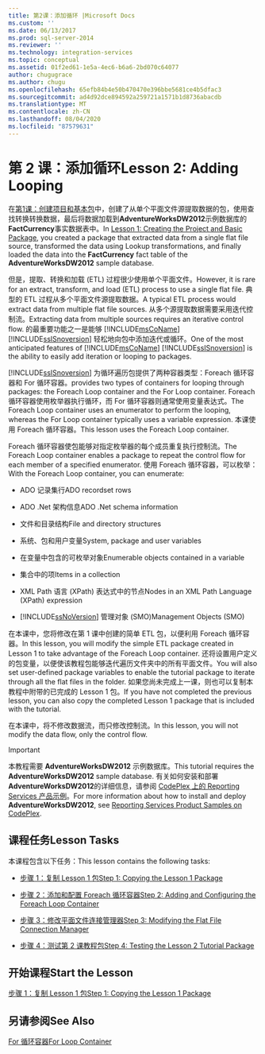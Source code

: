 ```yaml
---
title: 第2课：添加循环 |Microsoft Docs
ms.custom: ''
ms.date: 06/13/2017
ms.prod: sql-server-2014
ms.reviewer: ''
ms.technology: integration-services
ms.topic: conceptual
ms.assetid: 01f2ed61-1e5a-4ec6-b6a6-2bd070c64077
author: chugugrace
ms.author: chugu
ms.openlocfilehash: 65efb84b4e50b470470e396bbe5681ce4b5dfac3
ms.sourcegitcommit: ad4d92dce894592a259721a1571b1d8736abacdb
ms.translationtype: MT
ms.contentlocale: zh-CN
ms.lasthandoff: 08/04/2020
ms.locfileid: "87579631"
---
```

# <a name="lesson-2-adding-looping"></a><span data-ttu-id="29e7d-102">第 2 课：添加循环</span><span class="sxs-lookup"><span data-stu-id="29e7d-102">Lesson 2: Adding Looping</span></span>
  <span data-ttu-id="29e7d-103">在[第1课：创建项目和基本包](lesson-1-create-a-project-and-basic-package-with-ssis.md)中，创建了从单个平面文件源提取数据的包，使用查找转换转换数据，最后将数据加载到**AdventureWorksDW2012**示例数据库的**FactCurrency**事实数据表中。</span><span class="sxs-lookup"><span data-stu-id="29e7d-103">In [Lesson 1: Creating the Project and Basic Package](lesson-1-create-a-project-and-basic-package-with-ssis.md), you created a package that extracted data from a single flat file source, transformed the data using Lookup transformations, and finally loaded the data into the **FactCurrency** fact table of the **AdventureWorksDW2012** sample database.</span></span>  
  
 <span data-ttu-id="29e7d-104">但是，提取、转换和加载 (ETL) 过程很少使用单个平面文件。</span><span class="sxs-lookup"><span data-stu-id="29e7d-104">However, it is rare for an extract, transform, and load (ETL) process to use a single flat file.</span></span> <span data-ttu-id="29e7d-105">典型的 ETL 过程从多个平面文件源提取数据。</span><span class="sxs-lookup"><span data-stu-id="29e7d-105">A typical ETL process would extract data from multiple flat file sources.</span></span> <span data-ttu-id="29e7d-106">从多个源提取数据需要采用迭代控制流。</span><span class="sxs-lookup"><span data-stu-id="29e7d-106">Extracting data from multiple sources requires an iterative control flow.</span></span> <span data-ttu-id="29e7d-107">的最重要功能之一是能够 [!INCLUDE[msCoName](../includes/msconame-md.md)] [!INCLUDE[ssISnoversion](../includes/ssisnoversion-md.md)] 轻松地向包中添加迭代或循环。</span><span class="sxs-lookup"><span data-stu-id="29e7d-107">One of the most anticipated features of [!INCLUDE[msCoName](../includes/msconame-md.md)] [!INCLUDE[ssISnoversion](../includes/ssisnoversion-md.md)] is the ability to easily add iteration or looping to packages.</span></span>  
  
 [!INCLUDE[ssISnoversion](../includes/ssisnoversion-md.md)] <span data-ttu-id="29e7d-108">为循环遍历包提供了两种容器类型：Foreach 循环容器和 For 循环容器。</span><span class="sxs-lookup"><span data-stu-id="29e7d-108">provides two types of containers for looping through packages: the Foreach Loop container and the For Loop container.</span></span> <span data-ttu-id="29e7d-109">Foreach 循环容器使用枚举器执行循环，而 For 循环容器则通常使用变量表达式。</span><span class="sxs-lookup"><span data-stu-id="29e7d-109">The Foreach Loop container uses an enumerator to perform the looping, whereas the For Loop container typically uses a variable expression.</span></span> <span data-ttu-id="29e7d-110">本课使用 Foreach 循环容器。</span><span class="sxs-lookup"><span data-stu-id="29e7d-110">This lesson uses the Foreach Loop container.</span></span>  
  
 <span data-ttu-id="29e7d-111">Foreach 循环容器使包能够对指定枚举器的每个成员重复执行控制流。</span><span class="sxs-lookup"><span data-stu-id="29e7d-111">The Foreach Loop container enables a package to repeat the control flow for each member of a specified enumerator.</span></span> <span data-ttu-id="29e7d-112">使用 Foreach 循环容器，可以枚举：</span><span class="sxs-lookup"><span data-stu-id="29e7d-112">With the Foreach Loop container, you can enumerate:</span></span>  
  
-   <span data-ttu-id="29e7d-113">ADO 记录集行</span><span class="sxs-lookup"><span data-stu-id="29e7d-113">ADO recordset rows</span></span>  
  
-   <span data-ttu-id="29e7d-114">ADO .Net 架构信息</span><span class="sxs-lookup"><span data-stu-id="29e7d-114">ADO .Net schema information</span></span>  
  
-   <span data-ttu-id="29e7d-115">文件和目录结构</span><span class="sxs-lookup"><span data-stu-id="29e7d-115">File and directory structures</span></span>  
  
-   <span data-ttu-id="29e7d-116">系统、包和用户变量</span><span class="sxs-lookup"><span data-stu-id="29e7d-116">System, package and user variables</span></span>  
  
-   <span data-ttu-id="29e7d-117">在变量中包含的可枚举对象</span><span class="sxs-lookup"><span data-stu-id="29e7d-117">Enumerable objects contained in a variable</span></span>  
  
-   <span data-ttu-id="29e7d-118">集合中的项</span><span class="sxs-lookup"><span data-stu-id="29e7d-118">Items in a collection</span></span>  
  
-   <span data-ttu-id="29e7d-119">XML Path 语言 (XPath) 表达式中的节点</span><span class="sxs-lookup"><span data-stu-id="29e7d-119">Nodes in an XML Path Language (XPath) expression</span></span>  
  
-   [!INCLUDE[ssNoVersion](../includes/ssnoversion-md.md)] <span data-ttu-id="29e7d-120">管理对象 (SMO)</span><span class="sxs-lookup"><span data-stu-id="29e7d-120">Management Objects (SMO)</span></span>  
  
 <span data-ttu-id="29e7d-121">在本课中，您将修改在第 1 课中创建的简单 ETL 包，以便利用 Foreach 循环容器。</span><span class="sxs-lookup"><span data-stu-id="29e7d-121">In this lesson, you will modify the simple ETL package created in Lesson 1 to take advantage of the Foreach Loop container.</span></span> <span data-ttu-id="29e7d-122">还将设置用户定义的包变量，以便使该教程包能够迭代遍历文件夹中的所有平面文件。</span><span class="sxs-lookup"><span data-stu-id="29e7d-122">You will also set user-defined package variables to enable the tutorial package to iterate through all the flat files in the folder.</span></span> <span data-ttu-id="29e7d-123">如果您尚未完成上一课，则也可以复制本教程中附带的已完成的 Lesson 1 包。</span><span class="sxs-lookup"><span data-stu-id="29e7d-123">If you have not completed the previous lesson, you can also copy the completed Lesson 1 package that is included with the tutorial.</span></span>  
  
 <span data-ttu-id="29e7d-124">在本课中，将不修改数据流，而只修改控制流。</span><span class="sxs-lookup"><span data-stu-id="29e7d-124">In this lesson, you will not modify the data flow, only the control flow.</span></span>  
  
> [!IMPORTANT]  
>  <span data-ttu-id="29e7d-125">本教程需要 **AdventureWorksDW2012** 示例数据库。</span><span class="sxs-lookup"><span data-stu-id="29e7d-125">This tutorial requires the **AdventureWorksDW2012** sample database.</span></span> <span data-ttu-id="29e7d-126">有关如何安装和部署 **AdventureWorksDW2012**的详细信息，请参阅 [CodePlex 上的 Reporting Services 产品示例](https://go.microsoft.com/fwlink/p/?LinkID=526910)。</span><span class="sxs-lookup"><span data-stu-id="29e7d-126">For more information about how to install and deploy **AdventureWorksDW2012**, see [Reporting Services Product Samples on CodePlex](https://go.microsoft.com/fwlink/p/?LinkID=526910).</span></span>  
  
## <a name="lesson-tasks"></a><span data-ttu-id="29e7d-127">课程任务</span><span class="sxs-lookup"><span data-stu-id="29e7d-127">Lesson Tasks</span></span>  
 <span data-ttu-id="29e7d-128">本课程包含以下任务：</span><span class="sxs-lookup"><span data-stu-id="29e7d-128">This lesson contains the following tasks:</span></span>  
  
-   [<span data-ttu-id="29e7d-129">步骤 1：复制 Lesson 1 包</span><span class="sxs-lookup"><span data-stu-id="29e7d-129">Step 1: Copying the Lesson 1 Package</span></span>](lesson-2-1-copying-the-lesson-1-package.md)  
  
-   [<span data-ttu-id="29e7d-130">步骤 2：添加和配置 Foreach 循环容器</span><span class="sxs-lookup"><span data-stu-id="29e7d-130">Step 2: Adding and Configuring the Foreach Loop Container</span></span>](lesson-2-2-adding-and-configuring-the-foreach-loop-container.md)  
  
-   [<span data-ttu-id="29e7d-131">步骤 3：修改平面文件连接管理器</span><span class="sxs-lookup"><span data-stu-id="29e7d-131">Step 3: Modifying the Flat File Connection Manager</span></span>](lesson-2-3-modifying-the-flat-file-connection-manager.md)  
  
-   [<span data-ttu-id="29e7d-132">步骤 4：测试第 2 课教程包</span><span class="sxs-lookup"><span data-stu-id="29e7d-132">Step 4: Testing the Lesson 2 Tutorial Package</span></span>](lesson-2-4-testing-the-lesson-2-tutorial-package.md)  
  
## <a name="start-the-lesson"></a><span data-ttu-id="29e7d-133">开始课程</span><span class="sxs-lookup"><span data-stu-id="29e7d-133">Start the Lesson</span></span>  
 [<span data-ttu-id="29e7d-134">步骤 1：复制 Lesson 1 包</span><span class="sxs-lookup"><span data-stu-id="29e7d-134">Step 1: Copying the Lesson 1 Package</span></span>](lesson-2-1-copying-the-lesson-1-package.md)  
  
## <a name="see-also"></a><span data-ttu-id="29e7d-135">另请参阅</span><span class="sxs-lookup"><span data-stu-id="29e7d-135">See Also</span></span>  
 [<span data-ttu-id="29e7d-136">For 循环容器</span><span class="sxs-lookup"><span data-stu-id="29e7d-136">For Loop Container</span></span>](control-flow/for-loop-container.md)  
  
  
